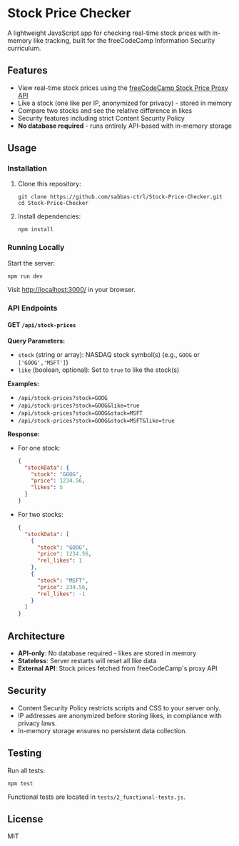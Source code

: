 # Stock Price Checker

A lightweight JavaScript app for checking real-time stock prices with in-memory like tracking, built for the freeCodeCamp Information Security curriculum.

## Features

- View real-time stock prices using the [freeCodeCamp Stock Price Proxy API](https://stock-price-checker-proxy.freecodecamp.rocks/)
- Like a stock (one like per IP, anonymized for privacy) - stored in memory
- Compare two stocks and see the relative difference in likes
- Security features including strict Content Security Policy
- **No database required** - runs entirely API-based with in-memory storage

## Usage

### Installation

1. Clone this repository:
   ```
   git clone https://github.com/sabbas-ctrl/Stock-Price-Checker.git
   cd Stock-Price-Checker
   ```
2. Install dependencies:
   ```
   npm install
   ```

### Running Locally

Start the server:
```
npm run dev
```
Visit [http://localhost:3000/](http://localhost:3000/) in your browser.

### API Endpoints

#### GET `/api/stock-prices`

**Query Parameters:**
- `stock` (string or array): NASDAQ stock symbol(s) (e.g., `GOOG` or `['GOOG','MSFT']`)
- `like` (boolean, optional): Set to `true` to like the stock(s)

**Examples:**
- `/api/stock-prices?stock=GOOG`
- `/api/stock-prices?stock=GOOG&like=true`
- `/api/stock-prices?stock=GOOG&stock=MSFT`
- `/api/stock-prices?stock=GOOG&stock=MSFT&like=true`

**Response:**
- For one stock:
  ```json
  {
    "stockData": {
      "stock": "GOOG",
      "price": 1234.56,
      "likes": 5
    }
  }
  ```
- For two stocks:
  ```json
  {
    "stockData": [
      {
        "stock": "GOOG",
        "price": 1234.56,
        "rel_likes": 1
      },
      {
        "stock": "MSFT",
        "price": 234.56,
        "rel_likes": -1
      }
    ]
  }
  ```

## Architecture

- **API-only**: No database required - likes are stored in memory
- **Stateless**: Server restarts will reset all like data
- **External API**: Stock prices fetched from freeCodeCamp's proxy API

## Security

- Content Security Policy restricts scripts and CSS to your server only.
- IP addresses are anonymized before storing likes, in compliance with privacy laws.
- In-memory storage ensures no persistent data collection.

## Testing

Run all tests:
```
npm test
```
Functional tests are located in `tests/2_functional-tests.js`.

## License

MIT

